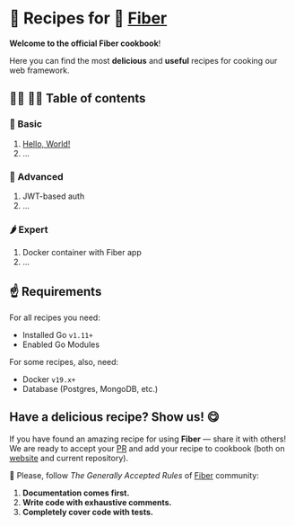 # 🍳 Recipes for 🚀 [Fiber](https://github.com/gofiber/fiber)

**Welcome to the official Fiber cookbook**! 

Here you can find the most **delicious** and **useful** recipes for cooking our web framework.

## 👩‍🍳 👨‍🍳 Table of contents

### 🍏 Basic

1. [Hello, World!](basic/01_hello_world)
2. ...

### 🌽 Advanced

1. JWT-based auth
2. ...

### 🌶 Expert

1. Docker container with Fiber app
2. ...

## ☝️ Requirements

For all recipes you need:

- Installed Go `v1.11+`
- Enabled Go Modules

For some recipes, also, need: 

- Docker `v19.x+`
- Database (Postgres, MongoDB, etc.)

## Have a delicious recipe? Show us! 😋

If you have found an amazing recipe for using **Fiber** — share it with others! We are ready to accept your [PR](https://github.com/gofiber/recipes/pulls) and add your recipe to cookbook (both on [website](https://fiber.wiki) and current repository). 

📌 Please, follow _The Generally Accepted Rules_ of [Fiber](https://github.com/gofiber/fiber) community:

1. **Documentation comes first.**
2. **Write code with exhaustive comments.**
3. **Completely cover code with tests.**
